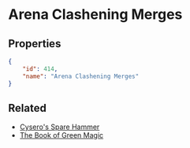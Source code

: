 # Arena Clashening Merges

<no description available>

## Properties

```json
{
    "id": 414,
    "name": "Arena Clashening Merges"
}
```

## Related

- [Cysero's Spare Hammer](../items/21899-cysero-s-spare-hammer.md)
- [The Book of Green Magic](../items/21898-the-book-of-green-magic.md)

